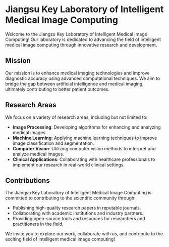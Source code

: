 # Jiangsu Key Laboratory of Intelligent Medical Image Computing

Welcome to the Jiangsu Key Laboratory of Intelligent Medical Image Computing! Our laboratory is dedicated to advancing the field of intelligent medical image computing through innovative research and development.

## Mission

Our mission is to enhance medical imaging technologies and improve diagnostic accuracy using advanced computational techniques. We aim to bridge the gap between artificial intelligence and medical imaging, ultimately contributing to better patient outcomes.

## Research Areas

We focus on a variety of research areas, including but not limited to:

- **Image Processing**: Developing algorithms for enhancing and analyzing medical images.
- **Machine Learning**: Applying machine learning techniques to improve image classification and segmentation.
- **Computer Vision**: Utilizing computer vision methods to interpret and analyze medical images.
- **Clinical Applications**: Collaborating with healthcare professionals to implement our research in real-world clinical settings.

## Contributions

The Jiangsu Key Laboratory of Intelligent Medical Image Computing is committed to contributing to the scientific community through:

- Publishing high-quality research papers in reputable journals.
- Collaborating with academic institutions and industry partners.
- Providing open-source tools and resources for researchers and practitioners in the field.

We invite you to explore our work, collaborate with us, and contribute to the exciting field of intelligent medical image computing!